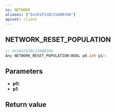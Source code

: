 ```yaml
---
ns: NETWORK
aliases: ["0x101F538C25ABB39A"]
apiset: client
---
```

## NETWORK_RESET_POPULATION

```c
// 0x101F538C25ABB39A
Any NETWORK_RESET_POPULATION(BOOL p0,int p1);
```


## Parameters
* **p0**:
* **p1**:

## Return value

